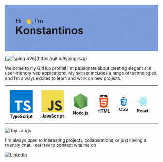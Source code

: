 ![Alt Text](https://github.com/konkazazis/konkazazis/blob/main/header.png)

[![Typing SVG](https://readme-typing-svg.demolab.com?font=Fira+Code&pause=1000&width=435&lines=I+am+a+Full+Stack+Web+Developer!)](https://git.io/typing-svg)

Welcome to my GitHub profile! I'm passionate about creating elegant and user-friendly web applications. My skillset includes a range of technologies, and I'm always excited to learn and work on new projects.

<table>
  <tr>
    <td align="center" style="padding: 15px;">
      <img alt="TypeScript" width="75px" src="https://raw.githubusercontent.com/github/explore/80688e429a7d4ef2fca1e82350fe8e3517d3494d/topics/typescript/typescript.png">
      <br><strong>TypeScript</strong>
    </td>
    <td align="center" style="padding: 15px;">
      <img alt="JavaScript" width="75px" src="https://raw.githubusercontent.com/github/explore/80688e429a7d4ef2fca1e82350fe8e3517d3494d/topics/javascript/javascript.png">
      <br><strong>JavaScript</strong>
    </td>
    <td align="center" style="padding: 15px;">
      <img alt="Node.js" width="75px" src="https://raw.githubusercontent.com/github/explore/80688e429a7d4ef2fca1e82350fe8e3517d3494d/topics/nodejs/nodejs.png">
      <br><strong>Node.js</strong>
    </td>
    <td align="center" style="padding: 15px;">
      <img alt="HTML" width="75px" src="https://raw.githubusercontent.com/github/explore/80688e429a7d4ef2fca1e82350fe8e3517d3494d/topics/html/html.png">
      <br><strong>HTML</strong>
    </td>
    <td align="center" style="padding: 15px;">
      <img alt="CSS" width="75px" src="https://raw.githubusercontent.com/github/explore/80688e429a7d4ef2fca1e82350fe8e3517d3494d/topics/css/css.png">
      <br><strong>CSS</strong>
    </td>
    <td align="center" style="padding: 15px;">
      <img alt="React" width="75px" src="https://raw.githubusercontent.com/github/explore/80688e429a7d4ef2fca1e82350fe8e3517d3494d/topics/react/react.png">
      <br><strong>React</strong>
    </td>
    <td align="center" style="padding: 15px;">
      <img alt="Python" width="75px" src="https://raw.githubusercontent.com/github/explore/80688e429a7d4ef2fca1e82350fe8e3517d3494d/topics/python/python.png">
      <br><strong>Python</strong>
    </td>
    <td align="center" style="padding: 15px;">
      <img alt="Django" width="75px" src="https://raw.githubusercontent.com/github/explore/80688e429a7d4ef2fca1e82350fe8e3517d3494d/topics/django/django.png">
      <br><strong>Django</strong>
    </td>
    <td align="center" style="padding: 15px;">
      <img alt="SQL" width="75px" src="https://raw.githubusercontent.com/github/explore/80688e429a7d4ef2fca1e82350fe8e3517d3494d/topics/sql/sql.png">
      <br><strong>SQL</strong>
    </td>
  </tr>
</table>

![Top Langs](https://github-readme-stats.vercel.app/api/top-langs/?username=konkazazis&layout=compact)

I'm always open to interesting projects, collaborations, or just having a friendly chat. Feel free to connect with me on 
<br/>

[![LinkedIn](https://img.shields.io/badge/LinkedIn-0077B5?style=for-the-badge&logo=linkedin&logoColor=white)](https://www.linkedin.com/in/konstantinos-kazazis-32a470228/)

